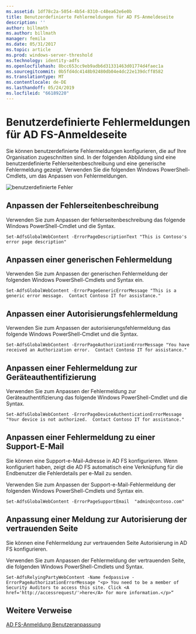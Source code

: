 ```yaml
---
ms.assetid: 1df78c2a-5054-4b54-8310-c48ea62e6e0b
title: Benutzerdefinierte Fehlermeldungen für AD FS-Anmeldeseite
description: ''
author: billmath
ms.author: billmath
manager: femila
ms.date: 05/31/2017
ms.topic: article
ms.prod: windows-server-threshold
ms.technology: identity-adfs
ms.openlocfilehash: 8bcc653cc9eb9adb6d31331463d01774d4faec1a
ms.sourcegitcommit: 0b5fd4dc4148b92480db04e4dc22e139dcff8582
ms.translationtype: MT
ms.contentlocale: de-DE
ms.lasthandoff: 05/24/2019
ms.locfileid: "66189220"
---
```

# <a name="custom-error-messages-for-ad-fs-sign-in-page"></a>Benutzerdefinierte Fehlermeldungen für AD FS-Anmeldeseite  


Sie können benutzerdefinierte Fehlermeldungen konfigurieren, die auf Ihre Organisation zugeschnitten sind. In der folgenden Abbildung sind eine benutzerdefinierte Fehlerseitenbeschreibung und eine generische Fehlermeldung gezeigt. Verwenden Sie die folgenden Windows PowerShell-Cmdlets, um das Anpassen von Fehlermeldungen.  
  
![benutzerdefinierte Fehler](media/AD-FS-user-sign-in-customization/ADFS_Blue_Custom3.png)  
  
## <a name="customize-the-error-page-description"></a>Anpassen der Fehlerseitenbeschreibung  
Verwenden Sie zum Anpassen der fehlerseitenbeschreibung das folgende Windows PowerShell-Cmdlet und die Syntax.  
  

`Set-AdfsGlobalWebContent -ErrorPageDescriptionText "This is Contoso's error page description" ` 

  
## <a name="customize-a-generic-error-message"></a>Anpassen einer generischen Fehlermeldung  
Verwenden Sie zum Anpassen der generischen Fehlermeldung der folgenden Windows PowerShell-Cmdlets und Syntax ein.  
  
 
`Set-AdfsGlobalWebContent -ErrorPageGenericErrorMessage "This is a generic error message.  Contact Contoso IT for assistance." ` 

  
## <a name="customize-an-authorization-error-message"></a>Anpassen einer Autorisierungsfehlermeldung  
Verwenden Sie zum Anpassen der autorisierungsfehlermeldung das folgende Windows PowerShell-Cmdlet und die Syntax.  
  

    Set-AdfsGlobalWebContent -ErrorPageAuthorizationErrorMessage "You have received an Authorization error.  Contact Contoso IT for assistance."  

  
## <a name="customize-a-device-authentication-error-message"></a>Anpassen einer Fehlermeldung zur Geräteauthentifizierung  
Verwenden Sie zum Anpassen der Fehlermeldung zur Geräteauthentifizierung das folgende Windows PowerShell-Cmdlet und die Syntax.  
  
 
`Set-AdfsGlobalWebContent -ErrorPageDeviceAuthenticationErrorMessage "Your device is not authorized.  Contact Contoso IT for assistance."`  
 
  
## <a name="customize-a-support-email-error-message"></a>Anpassen einer Fehlermeldung zu einer Support-E-Mail  
Sie können eine Support-e-Mail-Adresse in AD FS konfigurieren. Wenn konfiguriert haben, zeigt die AD FS automatisch eine Verknüpfung für die Endbenutzer die Fehlerdetails per e-Mail zu senden.  
  
Verwenden Sie zum Anpassen der Support-e-Mail-Fehlermeldung der folgenden Windows PowerShell-Cmdlets und Syntax ein.  
  

    Set-AdfsGlobalWebContent -ErrorPageSupportEmail  "admin@contoso.com"  

  
## <a name="customize-a-relying-party-authorization-message"></a>Anpassung einer Meldung zur Autorisierung der vertrauenden Seite  
Sie können eine Fehlermeldung zur vertrauenden Seite Autorisierung in AD FS konfigurieren.  
  
Verwenden Sie zum Anpassen der Fehlermeldung der vertrauenden Seite, die folgenden Windows PowerShell-Cmdlets und Syntax.  

    Set-AdfsRelyingPartyWebContent -Name fedpassive -ErrorPageAuthorizationErrorMessage "<p> You need to be a member of Security Auditors to access this site. Click <A href='http://accessrequest/'>here</A> for more information.</p>“  


## <a name="additional-references"></a>Weitere Verweise 
[AD FS-Anmeldung Benutzeranpassung](AD-FS-user-sign-in-customization.md)    
